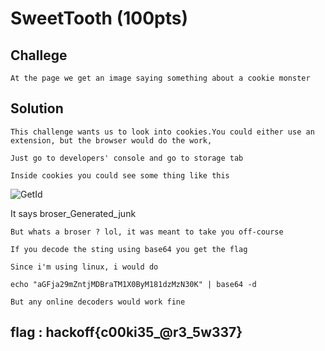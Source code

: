 # SweetTooth (100pts)

## Challege
```
At the page we get an image saying something about a cookie monster
```

## **Solution**

```
This challenge wants us to look into cookies.You could either use an extension, but the browser would do the work,

Just go to developers' console and go to storage tab 

Inside cookies you could see some thing like this

```
![GetId](https;//github.com/ajaysram/hackoff/blob/master/SweetTooth/img/SweetTooth.png)

It says broser_Generated_junk
```
But whats a broser ? lol, it was meant to take you off-course 

If you decode the sting using base64 you get the flag

Since i'm using linux, i would do

echo "aGFja29mZntjMDBraTM1X0ByM181dzMzN30K" | base64 -d

But any online decoders would work fine
```

## flag : hackoff{c00ki35_@r3_5w337}

